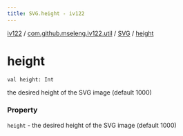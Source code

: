 ```yaml
---
title: SVG.height - iv122
---
```


[iv122](../../index.md) / [com.github.mseleng.iv122.util](../index.md) / [SVG](index.md) / [height](.)

# height

`val height: Int`

the desired height of the SVG image (default 1000)

### Property

`height` - the desired height of the SVG image (default 1000)